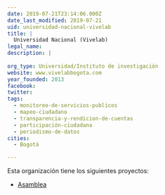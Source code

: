 ```yaml
---
date: 2019-07-21T23:14:06.000Z
date_last_modified: 2019-07-21
uid: universidad-nacional-vivelab
title: |
  Universidad Nacional (Vivelab)
legal_name: 
description: |
  
org_type: Universidad/Instituto de investigación
website: www.vivelabbogota.com
year_founded: 2013
facebook: 
twitter: 
tags:
  - monitoreo-de-servicios-publicos
  - mapeo-ciudadano
  - transparencia-y-rendicion-de-cuentas
  - participación-ciudadana
  - periodismo-de-datos
cities: 
  - Bogotá

---
```


Esta organización tiene los siguientes proyectos:

- [Asamblea](/proyectos/asamblea)
